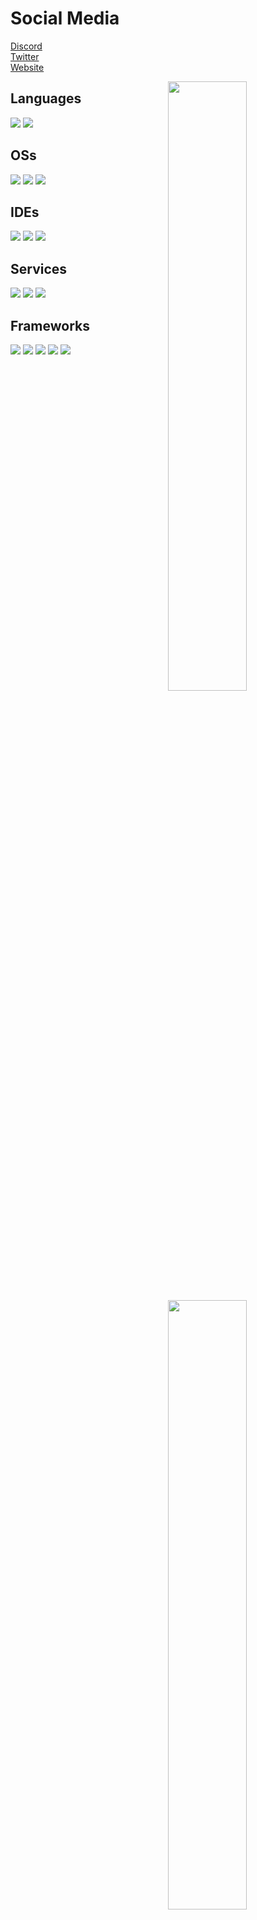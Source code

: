 # Social Media
[Discord](https://discord.gg/ogergang)
<br>
[Twitter](https://twitter.com/Schubilegend)
<br>
[Website](https://Schubilegend.dev)

<img width="50%" align="right" src="https://github-readme-stats.vercel.app/api?username=Schubilegend&count_private=true&include_all_commits=true&show_icons=true&theme=midnight-purple&icon_color=fff&hide_border=true">
<img width="50%" align="right" src="https://github-readme-stats.vercel.app/api/top-langs?username=Schubilegend&theme=midnight-purple&layout=compact&hide_border=true&langs_count=10&exclude_repo=mcp1.8.9op">
<img width="50%" align="right" src="https://github-readme-streak-stats.herokuapp.com/?user=Schubilegend&theme=midnight-purple&hide_border=true">
<img width="50%" height="1px" align="right" src="https://i.imgur.com/DkKayja.png">
<img width="50%" align="right" src="https://activity-graph.herokuapp.com/graph?username=Schubilegend&bg_color=000000&color=5e2b99&line=5e2b99&point=ffffff&area=true&hide_border=true">


## Languages
![](https://img.shields.io/badge/Java-ED8B00?style=for-the-badge&logo=oracle&logoColor=black)
![](https://img.shields.io/badge/Python-0078D6?style=for-the-badge&logo=python&logoColor=white)

## OSs
![](https://img.shields.io/badge/Windows-0078D6?style=for-the-badge&logo=windows&logoColor=white)
![](https://img.shields.io/badge/Ubuntu-E95420?style=for-the-badge&logo=ubuntu&logoColor=white)
![](https://img.shields.io/badge/Kali-339933?style=for-the-badge&logo=kalilinux&logoColor=white)

## IDEs
![](https://img.shields.io/badge/VS_Code-0078D4?style=for-the-badge&logo=visual%20studio%20code&logoColor=white)
![](https://img.shields.io/badge/IntelliJ_IDEA-000000.svg?style=for-the-badge&logo=intellij-idea&logoColor=white)
![](https://img.shields.io/badge/Pycharm-000000.svg?style=for-the-badge&logo=pycharm&logoColor=white)

## Services
![](https://img.shields.io/badge/Azure-0089D6?style=for-the-badge&logo=microsoft-azure&logoColor=white)
![](https://img.shields.io/badge/Render-339933?style=for-the-badge&logo=render&logoColor=white)
![](https://img.shields.io/badge/Github%20copilot-061f47?style=for-the-badge&logo=Github&logoColor=white)

## Frameworks
![](https://img.shields.io/badge/springboot-06b004?style=for-the-badge&logo=springboot&logoColor=white)
![](https://img.shields.io/badge/gradle-02303A?style=for-the-badge&logo=gradle&logoColor=white)
![](https://img.shields.io/badge/maven-C71A36?style=for-the-badge&logo=apachemaven&logoColor=white)
![](https://img.shields.io/badge/npm-CB3837?style=for-the-badge&logo=npm&logoColor=white)
![](https://img.shields.io/badge/Node.js-339933?style=for-the-badge&logo=nodedotjs&logoColor=white)
